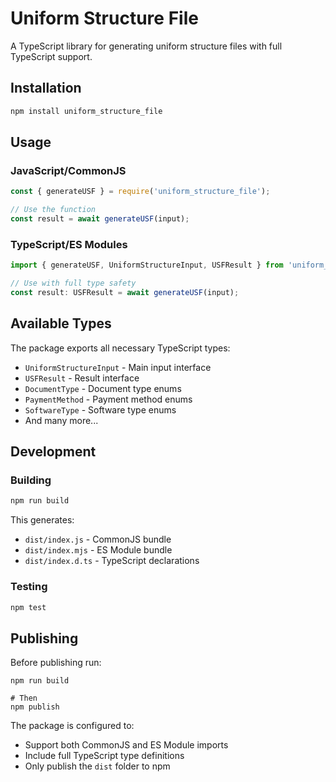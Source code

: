 # Uniform Structure File

A TypeScript library for generating uniform structure files with full TypeScript support.

## Installation

```bash
npm install uniform_structure_file
```

## Usage

### JavaScript/CommonJS
```javascript
const { generateUSF } = require('uniform_structure_file');

// Use the function
const result = await generateUSF(input);
```

### TypeScript/ES Modules
```typescript
import { generateUSF, UniformStructureInput, USFResult } from 'uniform_structure_file';

// Use with full type safety
const result: USFResult = await generateUSF(input);
```

## Available Types

The package exports all necessary TypeScript types:

- `UniformStructureInput` - Main input interface
- `USFResult` - Result interface
- `DocumentType` - Document type enums
- `PaymentMethod` - Payment method enums
- `SoftwareType` - Software type enums
- And many more...

## Development

### Building
```bash
npm run build
```

This generates:
- `dist/index.js` - CommonJS bundle
- `dist/index.mjs` - ES Module bundle  
- `dist/index.d.ts` - TypeScript declarations

### Testing
```bash
npm test
```

## Publishing

Before publishing run:
```shell
npm run build

# Then
npm publish
```

The package is configured to:
- Support both CommonJS and ES Module imports
- Include full TypeScript type definitions
- Only publish the `dist` folder to npm

